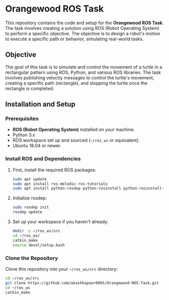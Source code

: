 # Orangewood ROS Task

This repository contains the code and setup for the **Orangewood ROS Task**. The task involves creating a solution using ROS (Robot Operating System) to perform a specific objective. The objective is to design a robot's motion to execute a specific path or behavior, simulating real-world tasks.

## Objective

The goal of this task is to simulate and control the movement of a turtle in a rectangular pattern using ROS, Python, and various ROS libraries. The task involves publishing velocity messages to control the turtle's movement, creating a specific path (rectangle), and stopping the turtle once the rectangle is completed.

## Installation and Setup

### Prerequisites

- **ROS (Robot Operating System)** installed on your machine.
- Python 3.x
- ROS workspace set up and sourced (`~/ros_ws` or equivalent).
- Ubuntu 18.04 or newer.

### Install ROS and Dependencies

1. First, install the required ROS packages:
    ```bash
    sudo apt update
    sudo apt install ros-melodic-ros-tutorials
    sudo apt install python-rosdep python-rosinstall python-rosinstall-generator python-wstool build-essential
    ```

2. Initialize rosdep:
    ```bash
    sudo rosdep init
    rosdep update
    ```

3. Set up your workspace if you haven't already:
    ```bash
    mkdir -p ~/ros_ws/src
    cd ~/ros_ws/
    catkin_make
    source devel/setup.bash
    ```

### Clone the Repository

Clone this repository into your `~/ros_ws/src` directory:
```bash
cd ~/ros_ws/src
git clone https://github.com/akashkapoor0001/Orangewood-ROS-Task.git
cd ~/ros_ws
catkin_make
